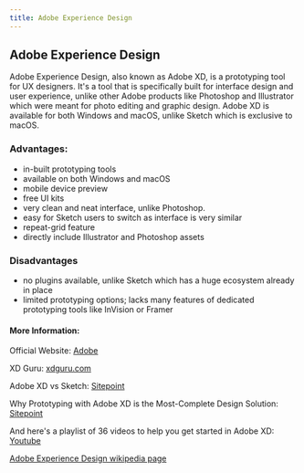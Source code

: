 ```yaml
---
title: Adobe Experience Design
---
```


## Adobe Experience Design

Adobe Experience Design, also known as Adobe XD, is a prototyping tool for UX designers. It's a tool that is specifically built for interface design and user experience, unlike other Adobe products like Photoshop and Illustrator which were meant for photo editing and graphic design. Adobe XD is available for both Windows and macOS, unlike Sketch which is exclusive to macOS. 

### Advantages: 

* in-built prototyping tools
* available on both Windows and macOS
* mobile device preview
* free UI kits
* very clean and neat interface, unlike Photoshop. 
* easy for Sketch users to switch as interface is very similar
* repeat-grid feature
* directly include Illustrator and Photoshop assets

### Disadvantages

* no plugins available, unlike Sketch which has a huge ecosystem already in place
* limited prototyping options; lacks many features of dedicated prototyping tools like InVision or Framer

#### More Information: 

Official Website: <a href='https://www.adobe.com/in/products/experience-design.html' target='_blank' rel='nofollow'>Adobe</a>

XD Guru: <a href='https://www.xdguru.com/' target='_blank' rel='nofollow'>xdguru.com</a>

Adobe XD vs Sketch: <a href='https://www.sitepoint.com/adobe-xd-sketch-will-result-best-ux/' target='_blank' rel='nofollow'>Sitepoint</a>

Why Prototyping with Adobe XD is the Most-Complete Design Solution: <a href='https://www.sitepoint.com/prototyping-with-adobe-xd/' target='_blank' rel='nofollow'>Sitepoint</a>

And here's a playlist of 36 videos to help you get started in Adobe XD: <a href='https://youtu.be/HqQtYIMnWhM' target='_blank' rel='nofollow'>Youtube</a>

<a href='https://en.wikipedia.org/wiki/Adobe_Experience_Design' target='_blank' rel='nofollow'>Adobe Experience Design wikipedia page</a>
